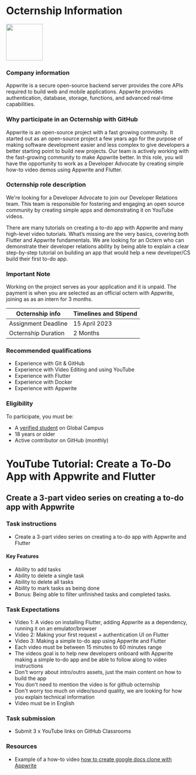 # Octernship Information
<img src="https://appwrite.io/images-ee/press/logo-1.svg" width="100">

### Company information 
Appwrite is a secure open-source backend server provides the core APIs required to build web and mobile applications. Appwrite provides authentication, database, storage, functions, and advanced real-time capabilities.

### Why participate in an Octernship with GitHub
Appwrite is an open-source project with a fast growing community. It started out as an open-source project a few years ago for the purpose of making software development easier and less complex to give developers a better starting point to build new projects. Our team is actively working with the fast-growing community to make Appwrite better.
In this role, you will have the opportunity to work as a Developer Advocate by creating simple how-to video demos using Appwrite and Flutter.


### Octernship role description
We're looking for a Developer Advocate to join our Developer Relations team. This team is responsible for fostering and engaging an open source community by creating simple apps and demonstrating it on YouTube videos.

There are many tutorials on creating a to-do app with Appwrite and many high-level video tutorials. What’s missing are the very basics, covering both Flutter and Appwrite fundamentals.  We are looking for an Octern who can demonstrate their developer relations ability by being able to explain a clear step-by-step tutorial on building an app that would help a new developer/CS build their first to-do app.

### Important Note
Working on the project serves as your application and it is unpaid. The payment is when you are selected as an official octern with Appwrite, joining as as an intern for 3 months.


| Octernship info  | Timelines and Stipend |
| ------------- | ------------- |
| Assignment Deadline  | 15 April 2023  |
| Octernship Duration  | 2 Months  |

### Recommended qualifications
- Experience with Git & GitHub
- Experience with Video Editing and using YouTube
- Experience with Flutter
- Experience with Docker
- Experience with Appwrite

### Eligibility
To participate, you must be:
* A [verified student](https://education.github.com/discount_requests/pack_application) on Global Campus
* 18 years or older
* Active contributor on GitHub (monthly)

# YouTube Tutorial: Create a To-Do App with Appwrite and Flutter
## Create a 3-part video series on creating a to-do app with Appwrite

### Task instructions
- Create a 3-part video series on creating a to-do app with Appwrite and Flutter

#### Key Features
- Ability to add tasks
- Ability to delete a single task
- Ability to delete all tasks
- Ability to mark tasks as being done
- Bonus: Being able to filter unfinished tasks and completed tasks.


### Task Expectations
- Video 1: A video on installing Flutter, adding Appwrite as a dependency, running it on an emulator/browser
- Video 2: Making your first request + authentication UI on Flutter
- Video 3: Making a simple to-do app using Appwrite and Flutter
- Each video must be between 15 minutes to 60 minutes range
- The videos goal is to help new developers onboard with Appwrite making a simple to-do app and be able to follow along to video instructions
- Don't worry about intro/outro assets, just the main content on how to build the app
- You don't need to mention the video is for github octernship
- Don't worry too much on video/sound quality, we are looking for how you explain technical information
- Video must be in English


### Task submission
- Submit 3 x YouTube links on GitHub Classrooms

### Resources
- Example of a how-to video [how to create google docs clone with Appwrite](https://www.youtube.com/watch?v=0_GJ1w_iG44)

